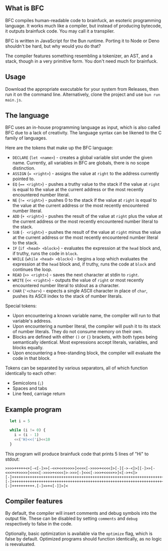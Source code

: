 ## What is BFC

BFC compiles human-readable code to brainfuck, an esoteric programming language. It works much like a compiler, but instead of producing bytecode, it outputs brainfuck code. You may call it a transpiler.

BFC is written in JavaScript for the Bun runtime. Porting it to Node or Deno shouldn't be hard, but why would you do that?

The compiler features something resembling a tokenizer, an AST, and a stack, though in a very primitive form. You don't need much for brainfuck.

## Usage

Download the appropriate executable for your system from Releases, then run it on the command line. Alternatively, clone the project and use `bun run main.js`.

## The language

BFC uses an in-house programming language as input, which is also called BFC due to a lack of creativity. The language syntax can be likened to the C family of languages.

Here are the tokens that make up the BFC language:

  - `DECLARE` (`let <name>`) - creates a global variable slot under the given name. Currently, all variables in BFC are globals, there is no scope distinction.
  - `ASSIGN` (`= <right>`) - assigns the value at `right` to the address currently pointed to.
  - `EQ` (`== <right>`) - pushes a truthy value to the stack if the value at `right` is equal to the value at the current address or the most recently encountered number literal.
  - `NE` (`!= <right>`) - pushes 0 to the stack if the value at `right` is equal to the value at the current address or the most recently encountered number literal.
  - `ADD` (`+ <right>`) - pushes the result of the value at `right` plus the value at the current address or the most recently encountered number literal to the stack.
  - `SUB` (`- <right>`) - pushes the result of the value at `right` minus the value at the current address or the most recently encountered number literal to the stack.
  - `IF` (`if <head> <block>`) - evaluates the expression at the `head` block and, if truthy, runs the code in `block`.
  - `WHILE` (`while <head> <block>`) - begins a loop which evaluates the expression at the `head` block and, if truthy, runs the code at `block` and continues the loop.
  - `READ` (`>> <right>`) - saves the next character at stdin to `right`.
  - `WRITE` (`<< <right>`) - outputs the value of `right` or most recently encountered number literal to stdout as a character.
  - `CHAR` (`'<char>`) - expects a single ASCII character in place of `char`, pushes its ASCII index to the stack of number literals.

Special tokens:

  - Upon encountering a known variable name, the compiler will run to that variable's address.
  - Upon encountering a number literal, the compiler will push it to its stack of number literals. They do not consume memory on their own.
  - Blocks are defined with either `()` or `{}` brackets, with both types being semantically identical. Most expressions accept literals, variables, and blocks equally.
  - Upon encountering a free-standing block, the compiler will evaluate the code in that block.

Tokens can be separated by various separators, all of which function identically to each other:

  - Semicolons (`;`)
  - Spaces and tabs
  - Line feed, carriage return

## Example program
```js
  let i = 5

  while (i != 0) {
    i = (i - 1)
    <<('H)<<('i)<<10
  }
```
This program will produce brainfuck code that prints 5 lines of "Hi" to stdout:
```b
>>>>+++++<+[-<[-]>>[-<<+<<+>>>>]<<<<[->>>>+<<<<]>[-][->-<]>[[-]>>[-<<<+<+>>>>]<<<<[->>>>+<<<<]>->>>[-]<<<[->>>+<<<<+>]<[->+<]>[-]++++++++++++++++++++++++++++++++++++++++++++++++++++++++++++++++++++++++.[-]+++++++++++++++++++++++++++++++++++++++++++++++++++++++++++++++++++++++++++++++++++++++++++++++++++++++++.[-]++++++++++.[-]>>+<[-]]>]<
```

## Compiler features

By default, the compiler will insert comments and debug symbols into the output file. These can be disabled by setting `comments` and `debug` respectively to false in the code.

Optionally, basic optimization is available via the `optimize` flag, which is false by default. Optimized programs should function identically, as no logic is reevaluated.
